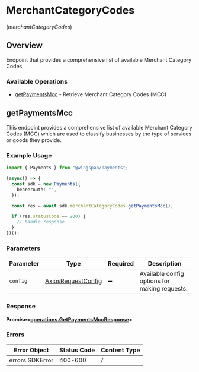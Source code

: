 # MerchantCategoryCodes
(*merchantCategoryCodes*)

## Overview

Endpoint that provides a comprehensive list of available Merchant Category Codes.

### Available Operations

* [getPaymentsMcc](#getpaymentsmcc) - Retrieve Merchant Category Codes (MCC)

## getPaymentsMcc

This endpoint provides a comprehensive list of available Merchant Category Codes (MCC) which are used to classify businesses by the type of services or goods they provide.

### Example Usage

```typescript
import { Payments } from "@wingspan/payments";

(async() => {
  const sdk = new Payments({
    bearerAuth: "",
  });

  const res = await sdk.merchantCategoryCodes.getPaymentsMcc();

  if (res.statusCode == 200) {
    // handle response
  }
})();
```

### Parameters

| Parameter                                                    | Type                                                         | Required                                                     | Description                                                  |
| ------------------------------------------------------------ | ------------------------------------------------------------ | ------------------------------------------------------------ | ------------------------------------------------------------ |
| `config`                                                     | [AxiosRequestConfig](https://axios-http.com/docs/req_config) | :heavy_minus_sign:                                           | Available config options for making requests.                |


### Response

**Promise<[operations.GetPaymentsMccResponse](../../sdk/models/operations/getpaymentsmccresponse.md)>**
### Errors

| Error Object    | Status Code     | Content Type    |
| --------------- | --------------- | --------------- |
| errors.SDKError | 400-600         | */*             |
